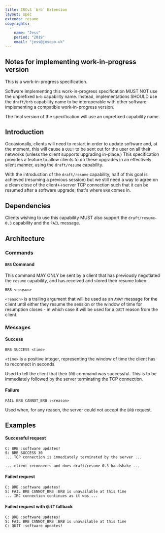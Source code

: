 ```yaml
---
title: IRCv3 `brb` Extension
layout: spec
extends: resume
copyrights:
  -
    name: "Jess"
    period: "2019"
    email: "jess@jesopo.uk"
---
```


## Notes for implementing work-in-progress version

This is a work-in-progress specification.

Software implementing this work-in-progress specification MUST NOT use the
unprefixed `brb` capability name. Instead, implementations SHOULD
use the `draft/brb` capability name to be interoperable with other
software implementing a compatible work-in-progress version.

The final version of the specification will use an unprefixed capability name.

## Introduction

Occasionally, clients will need to restart in order to update software and, at
the moment, this will cause a `QUIT` to be sent out for the user on all their 
networks (unless the client supports upgrading in-place.) This specification
provides a feature to allow clients to do these upgrades in an effectively
silent manner, using the `draft/resume` capability.

With the introduction of the `draft/resume` capability, half of this goal is
achieved (resuming a previous session) but we still need a way to agree on a clean
close of the client<->server TCP connection such that it can be resumed after a
software upgrade; that's where `BRB` comes in.

## Dependencies

Clients wishing to use this capability MUST also support the `draft/resume-0.3`
capability and the `FAIL` message.

## Architecture

### Commands

#### `BRB` Command

This command MAY ONLY be sent by a client that has previously negotiated the 
`resume` capability, and has received and stored their resume token.

    BRB <reason>

`<reason>` is a trailing argument that will be used as an `AWAY` message for the 
client until either they resume the session or the window of time for resumption 
closes - in which case it will be used for a `QUIT` reason from the client.

### Messages

#### Success

    BRB SUCCESS <time>

`<time>` is a positive integer, representing the window of time the client has
to reconnect in seconds.

Used to tell the client that their `BRB` command was successful. This is to be
immediately followed by the server terminating the TCP connection.

#### Failure

    FAIL BRB CANNOT_BRB :<reason>

Used when, for any reason, the server could not accept the `BRB` request.

## Examples

#### Successful request

    C: BRB :software updates!
    S: BRB SUCCESS 30
    ... TCP connection is immediately terminated by the server ...

    ... client reconnects and does draft/resume-0.3 handshake ...

#### Failed request

    C: BRB :software updates!
    S: FAIL BRB CANNOT_BRB :BRB is unavailable at this time
    ... IRC connection continues as it was ...

#### Failed request with `QUIT` fallback

    C: BRB :software updates!
    S: FAIL BRB CANNOT_BRB :BRB is unavailable at this time
    C: QUIT :software updates!

